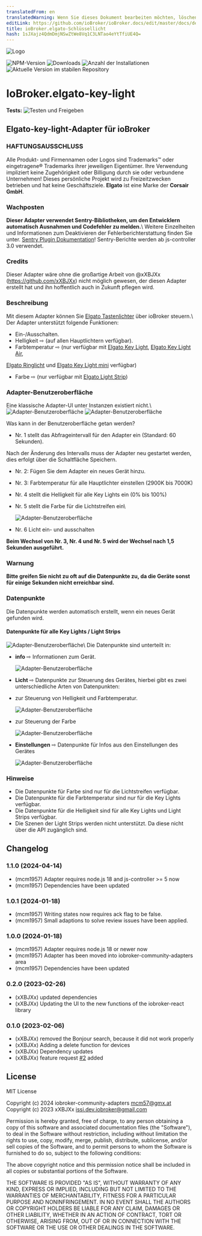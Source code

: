```yaml
---
translatedFrom: en
translatedWarning: Wenn Sie dieses Dokument bearbeiten möchten, löschen Sie bitte das Feld "translationsFrom". Andernfalls wird dieses Dokument automatisch erneut übersetzt
editLink: https://github.com/ioBroker/ioBroker.docs/edit/master/docs/de/adapterref/iobroker.elgato-key-light/README.md
title: ioBroker.elgato-Schlüssellicht
hash: 1sJXajz4QdmDmjNSwZtWe8Vq1C3LNTao4eYtTfiUE4Q=
---
```

![Logo](../../../en/adapterref/iobroker.elgato-key-light/admin/elgato-key-light.png)

![NPM-Version](https://img.shields.io/npm/v/iobroker.elgato-key-light.svg)
![Downloads](https://img.shields.io/npm/dm/iobroker.elgato-key-light.svg)
![Anzahl der Installationen](https://iobroker.live/badges/elgato-key-light-installed.svg)
![Aktuelle Version im stabilen Repository](https://iobroker.live/badges/elgato-key-light-stable.svg)

# IoBroker.elgato-key-light
**Tests:** ![Testen und Freigeben](https://github.com/xXBJXx/ioBroker.elgato-key-light/workflows/Test%20and%20Release/badge.svg)

## Elgato-key-light-Adapter für ioBroker
### HAFTUNGSAUSSCHLUSS
Alle Produkt- und Firmennamen oder Logos sind Trademarks™ oder eingetragene® Trademarks ihrer jeweiligen Eigentümer. Ihre Verwendung impliziert keine Zugehörigkeit oder Billigung durch sie oder verbundene Unternehmen! Dieses persönliche Projekt wird zu Freizeitzwecken betrieben und hat keine Geschäftsziele. **Elgato** ist eine Marke der **Corsair GmbH**.

### Wachposten
**Dieser Adapter verwendet Sentry-Bibliotheken, um den Entwicklern automatisch Ausnahmen und Codefehler zu melden.**\ Weitere Einzelheiten und Informationen zum Deaktivieren der Fehlerberichterstattung finden Sie unter.
[Sentry Plugin Dokumentation](https://github.com/ioBroker/plugin-sentry#plugin-sentry)! Sentry-Berichte werden ab js-controller 3.0 verwendet.

### Credits
Dieser Adapter wäre ohne die großartige Arbeit von @xXBJXx (https://github.com/xXBJXx) nicht möglich gewesen, der diesen Adapter erstellt hat und ihn hoffentlich auch in Zukunft pflegen wird.

### Beschreibung
Mit diesem Adapter können Sie [Elgato Tastenlichter](https://www.elgato.com/de/key-light) über ioBroker steuern.\ Der Adapter unterstützt folgende Funktionen:

* Ein-/Ausschalten.
* Helligkeit ⇨ (auf allen Hauptlichtern verfügbar).
* Farbtemperatur ⇨ (nur verfügbar mit [Elgato Key Light](https://www.elgato.com/de/key-light), [Elgato Key Light Air](https://www.elgato.com/de/key-light-air),

[Elgato Ringlicht](https://www.elgato.com/de/ring-light) und [Elgato Key Light mini](https://www.elgato.com/de/key-light-mini) verfügbar)

* Farbe ⇨ (nur verfügbar mit [Elgato Light Strip](https://www.elgato.com/de/light-strip))

### Adapter-Benutzeroberfläche
Eine klassische Adapter-UI unter Instanzen existiert nicht.\ ![Adapter-Benutzeroberfläche](admin/media/instances.png) ![Adapter-Benutzeroberfläche](../../../en/adapterref/iobroker.elgato-key-light/admin/media/elgato-key-light_UI.png)

Was kann in der Benutzeroberfläche getan werden?

* Nr. 1 stellt das Abfrageintervall für den Adapter ein (Standard: 60 Sekunden).

Nach der Änderung des Intervalls muss der Adapter neu gestartet werden, dies erfolgt über die Schaltfläche Speichern.

* Nr. 2: Fügen Sie dem Adapter ein neues Gerät hinzu.
* Nr. 3: Farbtemperatur für alle Hauptlichter einstellen (2900K bis 7000K)
* Nr. 4 stellt die Helligkeit für alle Key Lights ein (0% bis 100%)
* Nr. 5 stellt die Farbe für die Lichtstreifen ein\

  ![Adapter-Benutzeroberfläche](../../../en/adapterref/iobroker.elgato-key-light/admin/media/ColorPicker.png)

* Nr. 6 Licht ein- und ausschalten

**Beim Wechsel von Nr. 3, Nr. 4 und Nr. 5 wird der Wechsel nach 1,5 Sekunden ausgeführt.**

### Warnung
**Bitte greifen Sie nicht zu oft auf die Datenpunkte zu, da die Geräte sonst für einige Sekunden nicht erreichbar sind.**

### Datenpunkte
Die Datenpunkte werden automatisch erstellt, wenn ein neues Gerät gefunden wird.

#### Datenpunkte für alle Key Lights / Light Strips
![Adapter-Benutzeroberfläche](../../../en/adapterref/iobroker.elgato-key-light/admin/media/ObjectsMain.png)\ Die Datenpunkte sind unterteilt in:

* **info** ⇨ Informationen zum Gerät\.

  ![Adapter-Benutzeroberfläche](../../../en/adapterref/iobroker.elgato-key-light/admin/media/objects_Info.png)

* **Licht** ⇨ Datenpunkte zur Steuerung des Gerätes, hierbei gibt es zwei unterschiedliche Arten von Datenpunkten:
* zur Steuerung von Helligkeit und Farbtemperatur.

    ![Adapter-Benutzeroberfläche](../../../en/adapterref/iobroker.elgato-key-light/admin/media/objects_light_colorTemp.png)

* zur Steuerung der Farbe

    ![Adapter-Benutzeroberfläche](../../../en/adapterref/iobroker.elgato-key-light/admin/media/objects_light_color.png)

* **Einstellungen** ⇨ Datenpunkte für Infos aus den Einstellungen des Gerätes

  ![Adapter-Benutzeroberfläche](../../../en/adapterref/iobroker.elgato-key-light/admin/media/objects_settings.png)

### Hinweise
* Die Datenpunkte für Farbe sind nur für die Lichtstreifen verfügbar.
* Die Datenpunkte für die Farbtemperatur sind nur für die Key Lights verfügbar.
* Die Datenpunkte für die Helligkeit sind für alle Key Lights und Light Strips verfügbar.
* Die Szenen der Light Strips werden nicht unterstützt. Da diese nicht über die API zugänglich sind.

## Changelog
<!--
    Placeholder for the next version (at the beginning of the line):
    ### **WORK IN PROGRESS**
-->
### 1.1.0 (2024-04-14)
* (mcm1957) Adapter requires node.js 18 and js-controller >= 5 now
* (mcm1957) Dependencies have been updated

### 1.0.1 (2024-01-18)
* (mcm1957) Writing states now requires ack flag to be false.
* (mcm1957) Small adaptions to solve review issues have been applied.

### 1.0.0 (2024-01-18)
* (mcm1957) Adapter requires node.js 18 or newer now
* (mcm1957) Adapter has been moved into iobroker-community-adapters area
* (mcm1957) Dependencies have been updated

### 0.2.0 (2023-02-26)
* (xXBJXx) updated dependencies
* (xXBJXx) Updating the UI to the new functions of the iobroker-react library

### 0.1.0 (2023-02-06)
* (xXBJXx) removed the Bonjour search, because it did not work properly
* (xXBJXx) Adding a delete function for devices
* (xXBJXx) Dependency updates
* (xXBJXx) feature request [#2](https://github.com/xXBJXx/ioBroker.elgato-key-light/issues/2) added

## License
MIT License

Copyright (c) 2024 iobroker-community-adapters <mcm57@gmx.at>
Copyright (c) 2023 xXBJXx <issi.dev.iobroker@gmail.com>

Permission is hereby granted, free of charge, to any person obtaining a copy
of this software and associated documentation files (the "Software"), to deal
in the Software without restriction, including without limitation the rights
to use, copy, modify, merge, publish, distribute, sublicense, and/or sell
copies of the Software, and to permit persons to whom the Software is
furnished to do so, subject to the following conditions:

The above copyright notice and this permission notice shall be included in all
copies or substantial portions of the Software.

THE SOFTWARE IS PROVIDED "AS IS", WITHOUT WARRANTY OF ANY KIND, EXPRESS OR
IMPLIED, INCLUDING BUT NOT LIMITED TO THE WARRANTIES OF MERCHANTABILITY,
FITNESS FOR A PARTICULAR PURPOSE AND NONINFRINGEMENT. IN NO EVENT SHALL THE
AUTHORS OR COPYRIGHT HOLDERS BE LIABLE FOR ANY CLAIM, DAMAGES OR OTHER
LIABILITY, WHETHER IN AN ACTION OF CONTRACT, TORT OR OTHERWISE, ARISING FROM,
OUT OF OR IN CONNECTION WITH THE SOFTWARE OR THE USE OR OTHER DEALINGS IN THE
SOFTWARE.